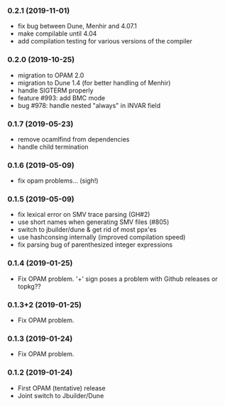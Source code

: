 ### 0.2.1 (2019-11-01)
- fix bug between Dune, Menhir and 4.07.1
- make compilable until 4.04
- add compilation testing for various versions of the compiler

### 0.2.0 (2019-10-25)
- migration to OPAM 2.0
- migration to Dune 1.4 (for better handling of Menhir)
- handle SIGTERM properly
- feature #993: add BMC mode
- bug #978: handle nested "always" in INVAR field

### 0.1.7 (2019-05-23)
- remove ocamlfind from dependencies
- handle child termination

### 0.1.6 (2019-05-09)
- fix opam problems... (sigh!)

### 0.1.5 (2019-05-09)
- fix lexical error on SMV trace parsing (GH#2)
- use short names when generating SMV files (#805)
- switch to jbuilder/dune & get rid of most ppx'es
- use hashconsing internally (improved compilation speed)
- fix parsing bug of parenthesized integer expressions

### 0.1.4 (2019-01-25)
- Fix OPAM problem. '+' sign poses a problem with Github releases or topkg??

### 0.1.3+2 (2019-01-25)
- Fix OPAM problem.

### 0.1.3 (2019-01-24)
- Fix OPAM problem.

### 0.1.2 (2019-01-24)
- First OPAM (tentative) release
- Joint switch to Jbuilder/Dune

